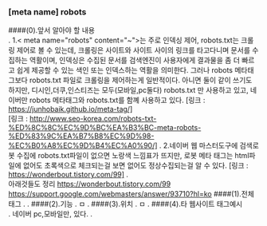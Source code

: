 ### [meta name] robots

####(0).앞서 알아야 할 내용  
.
    1.< meta name="robots" content="~">는 주로 인덱싱 제어, robots.txt는 크롤링 제어로 볼 수 있는데,
        크롤링은 사이트와 사이트 사이의 링크를 타고다니며 문서를 수집하는 역활이며, 인덱싱은 수집된 문서를 검색엔진이
        사용자에게 결과물을 좀 더 빠르고 쉽게 제공할 수 있는 색인 또는 인덱스하는 역활을 의미한다. 그러나 robots 메타태그보다
        robots.txt 파일로 크롤링을 제어하는게 일반적이다. 아니면 둘이 같이 쓰기도 하지만, 디시인,더쿠,인스티즈는 모두(모바일,pc둘다) robots.txt
        만 사용하고 있고, 네이버만 robots 메타태그와 robots.txt를 함꼐 사용하고 있다.
        [링크 : https://junhobaik.github.io/meta-tag/]   
        [링크 : http://www.seo-korea.com/robots-txt-%ED%8C%8C%EC%9D%BC%EA%B3%BC-meta-robots-%ED%83%9C%EA%B7%B8%EC%9D%98-%EC%B0%A8%EC%9D%B4%EC%A0%90/]
.
    2.네이버 웹 마스터도구에 검색로봇 수집에 robots.txt파일이 없으면 노랑색 느낌표가 뜨지만, 로봇 메타 태그는 html파일에 없어도
        초록색으로 체크되는걸 보면 없어도 정상수집되는걸 알 수 있다.
        [링크 : https://wonderbout.tistory.com/99]
.    
아래것들도 정리
https://wonderbout.tistory.com/99
https://support.google.com/webmasters/answer/93710?hl=ko
####(1).전체태그
.
    <meta name="robots" content="~">
.
####(2).기능
.
    ㅁ
.
####(3).위치
.
    ㅁ
.
####(4).타 웹사이트 태그예시    
.
    네이버 pc,모바일만, <meta name="robots" content="index,nofollow"> 있다.
.